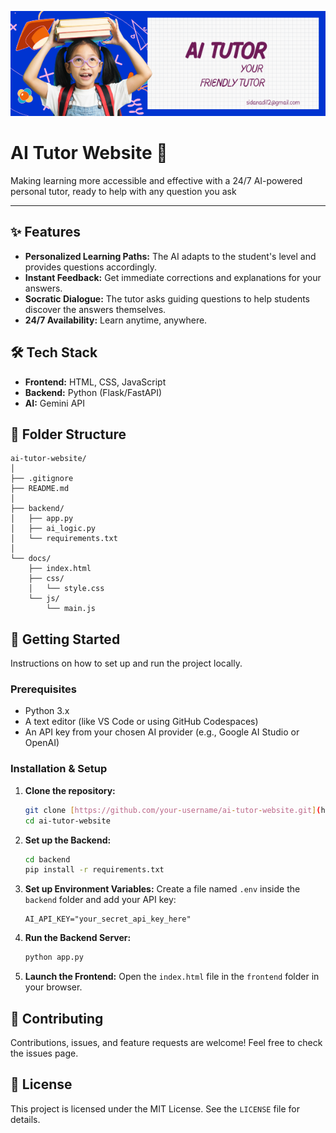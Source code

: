 ![banner](assets/banner.png)
# AI Tutor Website 🤖

Making learning more accessible and effective with a 24/7 AI-powered personal tutor, ready to help with any question you ask

---

## ✨ Features

-   **Personalized Learning Paths:** The AI adapts to the student's level and provides questions accordingly.
-   **Instant Feedback:** Get immediate corrections and explanations for your answers.
-   **Socratic Dialogue:** The tutor asks guiding questions to help students discover the answers themselves.
-   **24/7 Availability:** Learn anytime, anywhere.

## 🛠️ Tech Stack

-   **Frontend:** HTML, CSS, JavaScript
-   **Backend:** Python (Flask/FastAPI)
-   **AI:** Gemini API

## 📁 Folder Structure

```
ai-tutor-website/
│
├── .gitignore
├── README.md
│
├── backend/
│   ├── app.py
│   ├── ai_logic.py
│   └── requirements.txt
│
└── docs/
    ├── index.html
    ├── css/
    │   └── style.css
    └── js/
        └── main.js
```

## 🚀 Getting Started

Instructions on how to set up and run the project locally.

### Prerequisites

-   Python 3.x
-   A text editor (like VS Code or using GitHub Codespaces)
-   An API key from your chosen AI provider (e.g., Google AI Studio or OpenAI)

### Installation & Setup

1.  **Clone the repository:**
    ```sh
    git clone [https://github.com/your-username/ai-tutor-website.git](https://github.com/your-username/ai-tutor-website.git)
    cd ai-tutor-website
    ```

2.  **Set up the Backend:**
    ```sh
    cd backend
    pip install -r requirements.txt
    ```

3.  **Set up Environment Variables:**
    Create a file named `.env` inside the `backend` folder and add your API key:
    ```
    AI_API_KEY="your_secret_api_key_here"
    ```

4.  **Run the Backend Server:**
    ```sh
    python app.py
    ```

5.  **Launch the Frontend:**
    Open the `index.html` file in the `frontend` folder in your browser.

## 🤝 Contributing

Contributions, issues, and feature requests are welcome! Feel free to check the issues page.

## 📄 License

This project is licensed under the MIT License. See the `LICENSE` file for details.
